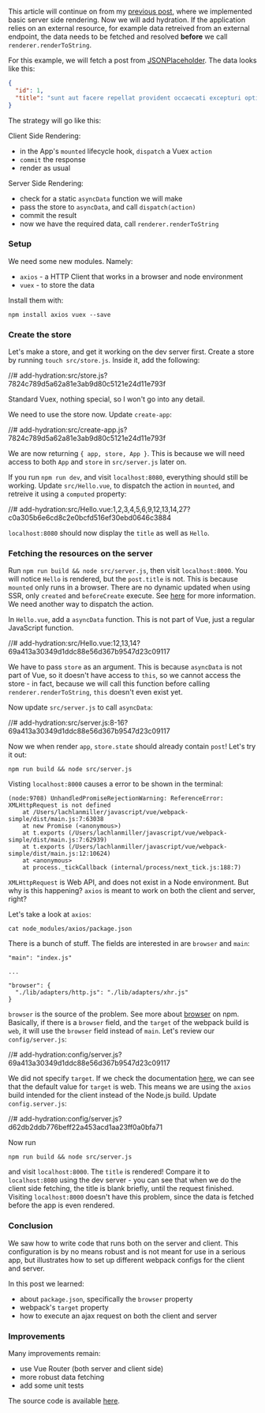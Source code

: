 This article will continue on from my [previous post](https://itnext.io/setting-up-webpack-for-ssr-with-vue-b6ff9125d359), where we implemented basic server side rendering. Now we will add hydration. If the application relies on an external resource, for example data retreived from an external endpoint, the data needs to be fetched and resolved __before__ we call `renderer.renderToString`.

For this example, we will fetch a post from [JSONPlaceholder](https://jsonplaceholder.typicode.com/posts/1). The data looks like this:

```json
{
  "id": 1,
  "title": "sunt aut facere repellat provident occaecati excepturi optio reprehenderit"
}
```

The strategy will go like this:

Client Side Rendering:

- in the App's `mounted` lifecycle hook, `dispatch` a Vuex `action`
- `commit` the response
- render as usual

Server Side Rendering:

- check for a static `asyncData` function we will make
- pass the store to `asyncData`, and call `dispatch(action)`
- commit the result
- now we have the required data, call `renderer.renderToString`

### Setup

We need some new modules. Namely:

- `axios` - a HTTP Client that works in a browser and node environment
- `vuex` - to store the data

Install them with:

```
npm install axios vuex --save
```


### Create the store

Let's make a store, and get it working on the dev server first. Create a store by running `touch src/store.js`. Inside it, add the following:

//# add-hydration:src/store.js?7824c789d5a62a81e3ab9d80c5121e24d11e793f

Standard Vuex, nothing special, so I won't go into any detail.

We need to use the store now. Update `create-app`:


//# add-hydration:src/create-app.js?7824c789d5a62a81e3ab9d80c5121e24d11e793f

We are now returning `{ app, store, App }`. This is because we will need access to both `App` and `store` in `src/server.js` later on.

If you run `npm run dev`, and visit `localhost:8080`, everything should still be working. Update `src/Hello.vue`, to dispatch the action in `mounted`, and retreive it using a `computed` property:

//# add-hydration:src/Hello.vue:1,2,3,4,5,6,9,12,13,14,27?c0a305b6e6cd8c2e0bcfd516ef30ebd0646c3884

`localhost:8080` should now display the `title` as well as `Hello`.

### Fetching the resources on the server

Run `npm run build && node src/server.js`, then visit `localhost:8000`. You will notice `Hello` is rendered, but the `post.title` is not. This is because `mounted` only runs in a browser. There are no dynamic updated when using SSR, only `created` and `beforeCreate` execute. See [here](https://ssr.vuejs.org/guide/universal.html#component-lifecycle-hooks) for more information. We need another way to dispatch the action.

In `Hello.vue`, add a `asyncData` function. This is not part of Vue, just a regular JavaScript function.

//# add-hydration:src/Hello.vue:12,13,14?69a413a30349d1ddc88e56d367b9547d23c09117

We have to pass `store` as an argument. This is because `asyncData` is not part of Vue, so it doesn't have access to `this`, so we cannot access the store - in fact, because we will call this function before calling `renderer.renderToString`, `this` doesn't even exist yet.

Now update `src/server.js` to call `asyncData`:

//# add-hydration:src/server.js:8-16?69a413a30349d1ddc88e56d367b9547d23c09117

Now we when render `app`, `store.state` should already contain `post`! Let's try it out:

```
npm run build && node src/server.js
```

Visting `localhost:8000` causes a error to be shown in the terminal:

```
(node:9708) UnhandledPromiseRejectionWarning: ReferenceError: XMLHttpRequest is not defined
    at /Users/lachlanmiller/javascript/vue/webpack-simple/dist/main.js:7:63038
    at new Promise (<anonymous>)
    at t.exports (/Users/lachlanmiller/javascript/vue/webpack-simple/dist/main.js:7:62939)
    at t.exports (/Users/lachlanmiller/javascript/vue/webpack-simple/dist/main.js:12:10624)
    at <anonymous>
    at process._tickCallback (internal/process/next_tick.js:188:7)
```

`XMLHttpRequest` is Web API, and does not exist in a Node environment. But why is this happening? `axios` is meant to work on both the client and server, right?

Let's take a look at `axios`:

```
cat node_modules/axios/package.json
```

There is a bunch of stuff. The fields are interested in are `browser` and `main`:

```
"main": "index.js"

...

"browser": {
  "./lib/adapters/http.js": "./lib/adapters/xhr.js"
}
```

`browser` is the source of the problem. See more about [browser](https://docs.npmjs.com/files/package.json#browser) on npm. Basically, if there is a `browser` field, and the `target` of the webpack build is `web`, it will use the `browser` field instead of `main`. Let's review our `config/server.js`:

//# add-hydration:config/server.js?69a413a30349d1ddc88e56d367b9547d23c09117

We did not specify `target`. If we check the documentation [here](https://webpack.js.org/concepts/targets/#multiple-targets), we can see that the default value for `target` is web. This means we are using the `axios` build intended for the client instead of the Node.js build. Update `config.server.js`:

//# add-hydration:config/server.js?d62db2ddb776beff22a453acd1aa23ff0a0bfa71

Now run 

```
npm run build && node src/server.js
```

 and visit `localhost:8000`. The `title` is rendered! Compare it to `localhost:8080` using the dev server - you can see that when we do the client side fetching, the title is blank briefly, until the request finished. Visiting `localhost:8000` doesn't have this problem, since the data is fetched before the app is even rendered.

### Conclusion

We saw how to write code that runs both on the server and client. This configuration is by no means robust and is not meant for use in a serious app, but illustrates how to set up different webpack configs for the client and server. 

In this post we learned:

- about `package.json`, specifically the `browser` property
- webpack's `target` property
- how to execute an ajax request on both the client and server

### Improvements

Many improvements remain:

- use Vue Router (both server and client side)
- more robust data fetching
- add some unit tests

The source code is available [here]().
